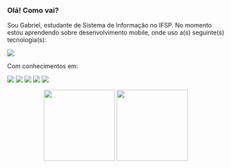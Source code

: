 ### Olá! Como vai?

Sou Gabriel, estudante de Sistema de Informação no IFSP. No momento estou aprendendo sobre desenvolvimento mobile, onde uso a(s) seguinte(s) tecnologia(s): <br>

<img href="www.google.com" src="https://img.shields.io/badge/java-%23ED8B00.svg?style=for-the-badge&logo=openjdk&logoColor=black"></img>


Com conhecimentos em: <br>

<img src="https://img.shields.io/badge/JavaScript-F7DF1E?style=for-the-badge&logo=javascript&logoColor=black"></img>
<img src="https://img.shields.io/badge/Node.js-43853D?style=for-the-badge&logo=node.js&logoColor=black"></img>
<img src="https://img.shields.io/badge/HTML5-E34F26?style=for-the-badge&logo=html5&logoColor=black"></img>
<img src="https://img.shields.io/badge/CSS3-1572B6?style=for-the-badge&logo=css3&logoColor=white"></img>
<img src="https://img.shields.io/badge/React-20232A?style=for-the-badge&logo=react&logoColor=61DAFB"> </img>

<div align="center">
  <img height="165em" src="https://github-readme-stats.vercel.app/api?username=gabrieltangerina&show_icons=true&theme=radical"/>
  <img height="165em" src="https://github-readme-stats.vercel.app/api/top-langs/?username=gabrieltangerina&layout=compact&theme=radical"/>
</div>

